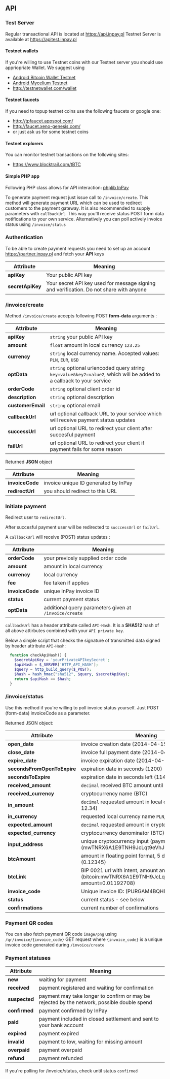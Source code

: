 ## API

### Test Server
Regular transactional API is located at https://api.inpay.pl
Testnet Server is available at https://apitest.inpay.pl

#### Testnet wallets
If you're willing to use Testnet coins with our Testnet server you should use appriopriate Wallet. We suggest using 
- [Android Bitcoin Wallet Testnet](https://play.google.com/store/apps/details?id=de.schildbach.wallet_test&hl=en)
- [Android Mycelium Testnet](https://play.google.com/store/apps/details?id=com.mycelium.testnetwallet&hl=en)
- http://testnetwallet.com/wallet

#### Testnet faucets
If you need to topup testnet coins use the following faucets or google one:
- http://tpfaucet.appspot.com/
- http://faucet.xeno-genesis.com/
- or just ask us for some testnet coins

#### Testnet explorers
You can monitor testnet transactions on the following sites:
- https://www.blocktrail.com/tBTC

#### Simple PHP app

Following PHP class allows for API interaction:  [phplib InPay](https://github.com/inpay/phplib-inpay)

To generate payment request just issue call to  `/invoice/create`. This method will generate payment URL which can be used to redirect customers to the payment gateway. It is also recommended to supply parameters with `callbackUrl`. This way you'll receive status POST form data notifications to your own service. Alternatively you can poll actively invoice status using `/invoice/status`

### Authentication
To be able to create payment requests you need to set up an account https://partner.inpay.pl and fetch your **API** keys

Attribute | Meaning
------------ | -------------
**apiKey** | Your public API key
**secretApiKey** | Your secret API key used for message signing and verification. Do not share with anyone

### /invoice/create
Method `/invoice/create` accepts following POST **form-data** arguments :

Attribute | Meaning
------------ | -------------
**apiKey** | `string` your public API key
**amount** | `float` amount in local currency `123.25`
**currency** | `string` local currency name. Accepted values: `PLN`, `EUR`, `USD`
**optData** | `string` optional urlencoded query string `key=value&key2=value2`, which will be added to a callback to your service
**orderCode** | `string` optional client order id
**description** | `string` optional description
**customerEmail** | `string` optional email
**callbackUrl** | url optional callback URL to your service which will receive payment status updates
**successUrl** | url optional URL to redirect your client after succesful payment
**failUrl** | url optional URL to redirect your client if payment fails for some reason

Returned **JSON** object

Attribute | Meaning
------------ | -------------
**invoiceCode** | invoice unique ID generated by InPay
**redirectUrl** | you should redirect to this URL

### Initiate payment
Redirect user to `redirectUrl`.

After succesful payment user will be redirected to `succcessUrl` or `failUrl`. 

A `callbackUrl` will receive (POST) status updates :

Attribute | Meaning
------------ | -------------
**orderCode** | your previosly supplied order code 
**amount** | amount in local currency
**currency** | local currency
**fee** | fee taken if applies
**invoiceCode** | unique InPay invoice ID
**status** | current payment status
**optData** | additional query parameters given at `/invoice/create`

`callbackUrl` has a header attribute called `API-Hash`. It is a **SHA512** hash of all above attirbutes combined with your `API private key`.

Below a simple script that checks the signature of transmitted data signed by header attribute `API-Hash`:

```php
  function checkApiHash() {
    $secretApiKey = 'yourPrivateAPIkeySecret';
    $apiHash = $_SERVER['HTTP_API_HASH'];
    $query = http_build_query($_POST);
    $hash = hash_hmac("sha512", $query, $secretApiKey);
    return $apiHash == $hash;
  }
```

### /invoice/status

Use this method if you're willing to poll invoice status yourself. Just POST (form-data) invoiceCode as a parameter. 

Returned JSON object:

Attribute | Meaning
------------ | -------------
**open_date** | invoice creation date (2014-04-15 16:01:01)
**close_date** | invoice full payment date (2014-04-15 16:01:01)
**expire_date** | invoice expiration date (2014-04-15 16:01:01)
**secondsFromOpenToExpire** | expiration date in seconds (1200)
**secondsToExpire** | expiration date in seconds left (1142)
**received_amount** | `decimal` received BTC amount until now
**received_currency** | cryptocurrency name (BTC)
**in_amount** | `decimal` requested amount in local currency (i.e. 12.34)
**in_currency** | requested local currency name `PLN`, `EUR`, `USD`
**expected_amount** | `decimal` requested amount in cryptocurrency
**expected_currency** | cryptocurrency denominator (BTC)
**input_address** | unique cryptocurrency input (payment) address (mwTNRX6A1E9TNH9JcLqt9eVhJo6zeDsYs7)
**btcAmount** | amount in floating point format, 5 decimal points (0.12345)
**btcLink** | BIP 0021 url with intent, amount and description (bitcoin:mwTNRX6A1E9TNH9JcLqt9eVhJo6zeDsYs7?amount=0.01192708)
**invoice_code** | Unique invoice ID: (PURGAM4BQHN9J3L)
**status** | current status - see below
**confirmations** | current number of confirmations

### Payment QR codes
You can also fetch payment QR code `image/png` using `/qr/invoice/{invoice_code}` GET request
where `{invoice_code}` is a unique invoice code generated during `/invoice/create`

### Payment statuses

Attribute | Meaning
------------ | -------------
**new** | waiting for payment
**received** | payment registered and waiting for confirmation
**suspected** | payment may take longer to confirm or may be rejected by the network, possible double spend
**confirmed** | payment confirmed by InPay
**paid** | payment included in closed settlement and sent to your bank account
**expired** | payment expired
**invalid** | payment to low, waiting for missing amount
**overpaid** | payment overpaid
**refund** | payment refunded

If you're polling for /invoice/status, check until status  `confirmed`
